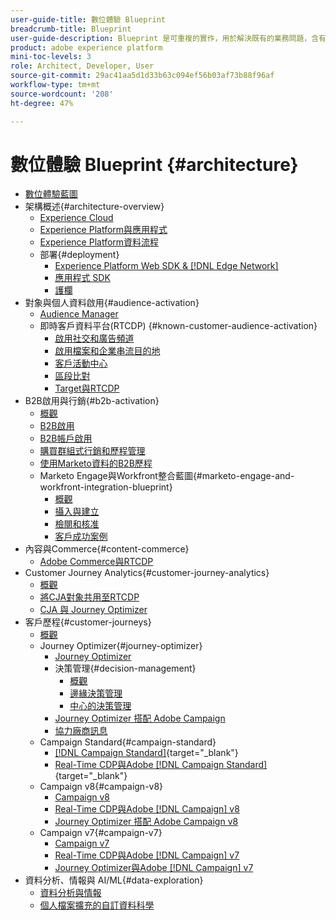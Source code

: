 ```yaml
---
user-guide-title: 數位體驗 Blueprint
breadcrumb-title: Blueprint
user-guide-description: Blueprint 是可重複的實作，用於解決既有的業務問題，含有架構圖、技術考量及相關的文件連結。
product: adobe experience platform
mini-toc-levels: 3
role: Architect, Developer, User
source-git-commit: 29ac41aa5d1d33b63c094ef56b03af73b88f96af
workflow-type: tm+mt
source-wordcount: '208'
ht-degree: 47%

---
```



# 數位體驗 Blueprint {#architecture}

+ [數位體驗藍圖](/help/blueprints/overview.md)
+ 架構概述{#architecture-overview}
   + [Experience Cloud](/help/blueprints/experience-platform/experience-cloud.md)
   + [Experience Platform與應用程式](/help/blueprints/experience-platform/platform-applications.md)
   + [Experience Platform資料流程](/help/blueprints/experience-platform/platform-data-flow.md)
   + 部署{#deployment}
      + [Experience Platform Web SDK &amp; [!DNL Edge Network]](/help/blueprints/experience-platform/deployment/websdk.md)
      + [應用程式 SDK](/help/blueprints/experience-platform/deployment/appsdk.md)
      + [護欄](/help/blueprints/experience-platform/deployment/guardrails.md)
+ 對象與個人資料啟用{#audience-activation}
   + [Audience Manager](/help/blueprints/audience-activation/audience-manager.md)
   + 即時客戶資料平台(RTCDP) {#known-customer-audience-activation}
      + [啟用社交和廣告頻道](/help/blueprints/audience-activation/advertising-activation.md)
      + [啟用檔案和企業串流目的地](/help/blueprints/audience-activation/enterprise-destinations.md)
      + [客戶活動中心](/help/blueprints/audience-activation/customer-activity.md)
      + [區段比對](/help/blueprints/audience-activation/segment-match.md)
      + [Target與RTCDP](/help/blueprints/audience-activation/rtcdp-target.md)
+ B2B啟用與行銷{#b2b-activation}
   + [概觀](/help/blueprints/b2b/overview.md)
   + [B2B啟用](/help/blueprints/b2b/b2bactivation.md)
   + [B2B帳戶啟用](/help/blueprints/b2b/b2b-account-activation.md)
   + [購買群組式行銷和歷程管理](/help/blueprints/b2b/b2b-buying-group-journeys.md)
   + [使用Marketo資料的B2B歷程](/help/blueprints/b2b/b2b-journeys-with-marketo.md)
   + Marketo Engage與Workfront整合藍圖{#marketo-engage-and-workfront-integration-blueprint}
      + [概觀](/help/blueprints/b2b/marketo-engage-and-workfront-integration-blueprint/overview.md)
      + [攝入與建立](/help/blueprints/b2b/marketo-engage-and-workfront-integration-blueprint/intake-and-create.md)
      + [檢閱和核准](/help/blueprints/b2b/marketo-engage-and-workfront-integration-blueprint/review-and-approve-blueprint.md)
      + [客戶成功案例](/help/blueprints/b2b/marketo-engage-and-workfront-integration-blueprint/customer-success-stories.md)
+ 內容與Commerce{#content-commerce}
   + [Adobe Commerce與RTCDP](/help/blueprints/content-commerce/commerce/commerce-rtcdp.md)
+ Customer Journey Analytics{#customer-journey-analytics}
   + [概觀](/help/blueprints/customer-journey-analytics/overview.md)
   + [將CJA對象共用至RTCDP](/help/blueprints/customer-journey-analytics/cja-rtcdp.md)
   + [CJA 與 Journey Optimizer](/help/blueprints/customer-journey-analytics/cja-ajo.md)
+ 客戶歷程{#customer-journeys}
   + [概觀](/help/blueprints/customer-journeys/overview.md)
   + Journey Optimizer{#journey-optimizer}
      + [Journey Optimizer](/help/blueprints/customer-journeys/journey-optimizer.md)
      + 決策管理{#decision-management}
         + [概觀](/help/blueprints/customer-journeys/decision_management/decision-management-overview.md)
         + [邊緣決策管理](/help/blueprints/customer-journeys/decision_management/decision-management-edge.md)
         + [中心的決策管理](/help/blueprints/customer-journeys/decision_management/decision-management-hub.md)
      + [Journey Optimizer 搭配 Adobe Campaign](/help/blueprints/customer-journeys/ajo-and-campaign.md)
      + [協力廠商訊息](/help/blueprints/customer-journeys/3rd-party-messaging.md)
   + Campaign Standard{#campaign-standard}
      + [[!DNL Campaign Standard]](https://experienceleague.adobe.com/docs/campaign-standard.html?lang=zh-Hant){target="_blank"}
      + [Real-Time CDP與Adobe [!DNL Campaign Standard]](https://experienceleague.adobe.com/docs/campaign-standard/using/integrating-with-adobe-cloud/adobe-experience-platform/aep-sources-destinations/get-started-sources-destinations.html?lang=zh-Hant){target="_blank"}
   + Campaign v8{#campaign-v8}
      + [Campaign v8](/help/blueprints/customer-journeys/campaign-v8.md)
      + [Real-Time CDP與Adobe [!DNL Campaign] v8](/help/blueprints/customer-journeys/rtcdp-and-campaign-v8.md)
      + [Journey Optimizer 搭配 Adobe Campaign v8](/help/blueprints/customer-journeys/ajo-and-campaign-v8.md)
   + Campaign v7{#campaign-v7}
      + [Campaign v7](/help/blueprints/customer-journeys/campaign-v7.md)
      + [Real-Time CDP與Adobe [!DNL Campaign] v7](/help/blueprints/customer-journeys/rtcdp-and-campaign.md)
      + [Journey Optimizer與Adobe [!DNL Campaign] v7](/help/blueprints/customer-journeys/ajo-and-campaign-v7.md)
+ 資料分析、情報與 AI/ML{#data-exploration}
   + [資料分析與情報](/help/blueprints/data-insights/analysis.md)
   + [個人檔案擴充的自訂資料科學](/help/blueprints/data-insights/data-science.md)
